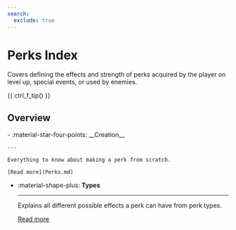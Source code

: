 ```yaml
---
search:
  exclude: true
---
```


# Perks Index

Covers defining the effects and strength of perks acquired by the player on level up, special events, or used by enemies.

{{ ctrl_f_tip() }}

## Overview

<div class="grid cards" markdown>
- :material-star-four-points: __Creation__

    ---

    Everything to know about making a perk from scratch.

    [Read more](Perks.md)

- :material-shape-plus: __Types__

    ---

    Explains all different possible effects a perk can have from perk types.

    [Read more](Types.md)
</div>
